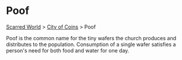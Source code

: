 # Poof

[Scarred World](./readme.md) > [City of Coins](./city-of-coins.md) > Poof

Poof is the common name for the tiny wafers the church produces and distributes to the population. Consumption of a single wafer satisfies a person's need for both food and water for one day.